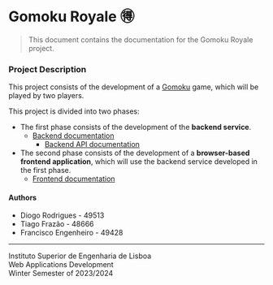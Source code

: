 # Gomoku Royale 🉐 

> This document contains the documentation for the Gomoku Royale project.

### Project Description

This project consists of the development of a [Gomoku](https://en.wikipedia.org/wiki/Gomoku) game, which will be played
by two players.

This project is divided into two phases:

- The first phase consists of the development of the **backend service**.
  - [Backend documentation](code/jvm/docs/gomoku-backend-impl.md)
    - [Backend API documentation](docs/gomoku-backend-api.md)
- The second phase consists of the development of a **browser-based frontend application**, which will use the backend
  service developed in the first phase.
  - [Frontend documentation](code/js/gomoku-frontend-impl.md)

#### Authors

- Diogo Rodrigues - 49513
- Tiago Frazão - 48666
- Francisco Engenheiro - 49428

---

Instituto Superior de Engenharia de Lisboa<br>
Web Applications Development<br>
Winter Semester of 2023/2024
